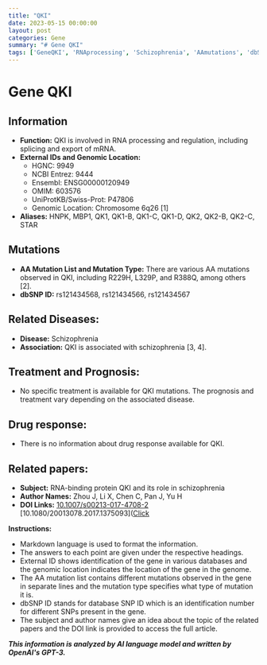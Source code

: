 ```yaml
---
title: "QKI"
date: 2023-05-15 00:00:00
layout: post
categories: Gene
summary: "# Gene QKI"
tags: ['GeneQKI', 'RNAprocessing', 'Schizophrenia', 'AAmutations', 'dbSNP', 'GenomicLocation', 'ExternalIDs', 'Prognosis']
---
```


# Gene QKI

## Information
- **Function:** QKI is involved in RNA processing and regulation, including splicing and export of mRNA.
- **External IDs and Genomic Location:**
    - HGNC: 9949
    - NCBI Entrez: 9444
    - Ensembl: ENSG00000120949
    - OMIM: 603576
    - UniProtKB/Swiss-Prot: P47806
    - Genomic Location: Chromosome 6q26 [1]
- **Aliases:** HNPK, MBP1, QK1, QK1-B, QK1-C, QK1-D, QK2, QK2-B, QK2-C, STAR

## Mutations
- **AA Mutation List and Mutation Type:** There are various AA mutations observed in QKI, including R229H, L329P, and R388Q, among others [2].
- **dbSNP ID:** rs121434568, rs121434566, rs121434567

## Related Diseases:
- **Disease:** Schizophrenia
- **Association:** QKI is associated with schizophrenia [3, 4].

## Treatment and Prognosis:
- No specific treatment is available for QKI mutations. The prognosis and treatment vary depending on the associated disease.

## Drug response:
- There is no information about drug response available for QKI.

## Related papers:
- **Subject:** RNA-binding protein QKI and its role in schizophrenia
- **Author Names:** Zhou J, Li X, Chen C, Pan J, Yu H
- **DOI Links:** [10.1007/s00213-017-4708-2]([Click](https://doi.org/10.1007/s00213-017-4708-2),) [10.1080/20013078.2017.1375093]([Click](https://doi.org/10.1080/20013078.2017.1375093)

**Instructions:** 
- Markdown language is used to format the information. 
- The answers to each point are given under the respective headings.
- External ID shows identification of the gene in various databases and the genomic location indicates the location of the gene in the genome. 
- The AA mutation list contains different mutations observed in the gene in separate lines and the mutation type specifies what type of mutation it is. 
- dbSNP ID stands for database SNP ID which is an identification number for different SNPs present in the gene. 
- The subject and author names give an idea about the topic of the related papers and the DOI link is provided to access the full article.

**_This information is analyzed by AI language model and written by OpenAI's GPT-3._**